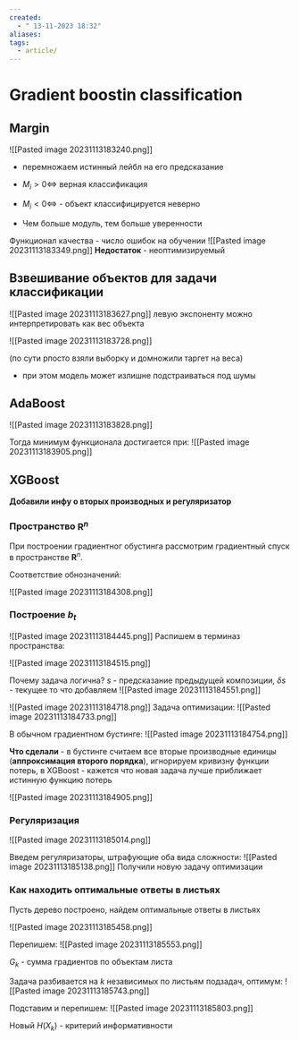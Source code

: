 ```yaml
---
created:
  - " 13-11-2023 18:32"
aliases: 
tags:
  - article/
---
```


# Gradient boostin classification

## Margin
![[Pasted image 20231113183240.png]]
- перемножаем истинный лейбл на его предсказание

- $M_i>0 \iff$ верная классификация
- $M_i<0 \iff$ - объект классифицируется неверно
- Чем больше модуль, тем больше уверенности

Функционал качества - число ошибок на обучении
![[Pasted image 20231113183349.png]]
**Недостаток** - неоптимизируемый


## Взвешивание объектов для задачи классификации

![[Pasted image 20231113183627.png]]
левую экспоненту можно интерпретировать как вес объекта

![[Pasted image 20231113183728.png]]

(по сути рпосто взяли выборку и домножили таргет на веса)
- при этом модель может излишне подстраиваться под шумы

## AdaBoost

![[Pasted image 20231113183828.png]]

Тогда минимум функционала достигается при:
![[Pasted image 20231113183905.png]]

## XGBoost
**Добавили инфу о вторых производных и регуляризатор**


### Пространство $\mathbf{R}^n$
При построении градиентног обустинга рассмотрим градиентный спуск в пространстве $\mathbf{R}^n$.

Соответствие обнозначений:

![[Pasted image 20231113184308.png]]

### Построение $b_t$
![[Pasted image 20231113184445.png]]
Распишем в терминаз пространства:


![[Pasted image 20231113184515.png]]

Почему задача логична? 
$s$ - предсказание предыдущей композиции, $\delta s$ - текущее то что добавляем
![[Pasted image 20231113184551.png]]

![[Pasted image 20231113184718.png]]
Задача оптимизации:
![[Pasted image 20231113184733.png]]

В обычном градиентном бустинге:
![[Pasted image 20231113184754.png]]

**Что сделали** - в бустинге считаем все вторые производные единицы (**аппроксимация второго порядка**), игнорируем кривизну функции потерь, в XGBoost - кажется что новая задача лучше приближает истинную функцию потерь


![[Pasted image 20231113184905.png]]

### Регуляризация

![[Pasted image 20231113185014.png]]

Введем регуляризаторы, штрафующие оба вида сложности:
![[Pasted image 20231113185138.png]]
Получили новую задачу оптимизации

### Как находить оптимальные ответы в листьях

Пусть дерево построено, найдем оптимальные ответы в листьях

![[Pasted image 20231113185458.png]]

Перепишем:
![[Pasted image 20231113185553.png]]

$G_k$ - сумма градиентов по объектам листа

Задача разбивается на $k$ независимых по листьям подзадач, оптимум:
![[Pasted image 20231113185743.png]]

Подставим и перепишем:
![[Pasted image 20231113185803.png]]

Новый $H(X_k)$ - критерий информативности

